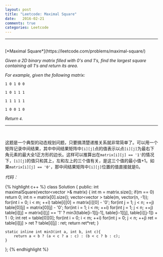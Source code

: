 ```yaml
---
layout: post
title: "Leetcode: Maximal Square"
date:   2016-02-21
comments: true
categories: Leetcode
---
```


***
<br />
[*Maximal Square*](https://leetcode.com/problems/maximal-square/)

*Given a 2D binary matrix filled with 0's and 1's, find the largest square containing all 1's and return its area.*

*For example, given the following matrix:*

`1 0 1 0 0`

`1 0 1 1 1`

`1 1 1 1 1`

`1 0 0 1 0`

*Return `4`.*

***
<br />

这题是一个典型的动态规划问题，只要搞清楚递推关系就非常简单了。可以用一个矩阵记录中间结果，其中中间结果矩阵中`[i][j]`点的值表示以点`[i][j]`为最右下角元素的最大全1正方形的边长。这样可以推算出在`matrix[i][j] == '1'`的情况下，`[i][j]`的值只和其上，左和左上的三个值有关，是这三个值的最小值+1。如果`matrix[i][j] == '0'`，那中间结果矩阵中`[i][j]`位置的值直接就是0。

*代码：*

{% highlight c++ %}
class Solution {
public:
    int maximalSquare(vector<vector<char> >& matrix) {
        int m = matrix.size();
        if(m == 0) return 0;
        int n = matrix[0].size();
        vector<vector<int> > table(m, vector<int>(n, -1));
        for(int i = 0; i < m; ++i) table[i][0] = matrix[i][0] - '0';
        for(int j = 1; j < n; ++j) table[0][j] = matrix[0][j] - '0';
        for(int i = 1; i < m; ++i) for(int j = 1; j < n; ++j) table[i][j] = matrix[i][j] == '1' ? min3(table[i-1][j-1], table[i-1][j], table[i][j-1]) + 1 : 0;
        int ret = table[0][0];
        for(int i = 0; i < m; ++i) for(int j = 0; j < n; ++j) ret = table[i][j] > ret ? table[i][j] : ret;
        return ret*ret;
    }
    
    static inline int min3(int a, int b, int c){
        return a < b ? (a < c ? a : c) : (b < c ? b : c);
    }
};
{% endhighlight %}
